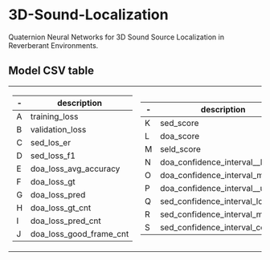 # 3D-Sound-Localization
Quaternion Neural Networks for 3D Sound Source Localization in Reverberant Environments.


## Model CSV table
<table>
<tr><td>

| - | description |
| --- | --- |
| A | training_loss |
| B | validation_loss |
| C | sed_los_er |
| D | sed_loss_f1 |
| E | doa_loss_avg_accuracy |
| F | doa_loss_gt |
| G | doa_loss_pred |
| H | doa_loss_gt_cnt |
| I | doa_loss_pred_cnt |
| J | doa_loss_good_frame_cnt |

</td><td>
 
| - | description |
| --- | --- |
| K | sed_score |
| L | doa_score |
| M | seld_score |
| N | doa_confidence_interval__low |
| O | doa_confidence_interval_median |
| P | doa_confidence_interval__up |
| Q | sed_confidence_interval_low |
| R | sed_confidence_interval_median |
| S | sed_confidence_interval_conf_up |

</td></tr> </table>


